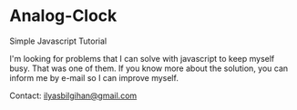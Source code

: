 # Analog-Clock
Simple Javascript Tutorial

I'm looking for problems that I can solve with javascript to keep myself busy. 
That was one of them. If you know more about the solution, you can inform me by e-mail so I can improve myself.

Contact: ilyasbilgihan@gmail.com
